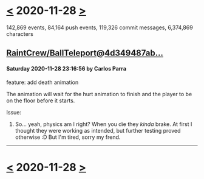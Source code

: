 # [<](2020-11-27.md) 2020-11-28 [>](2020-11-29.md)

142,869 events, 84,164 push events, 119,326 commit messages, 6,374,869 characters


## [RaintCrew/BallTeleport](https://github.com/RaintCrew/BallTeleport)@[4d349487ab...](https://github.com/RaintCrew/BallTeleport/commit/4d349487ab248a6c7ab62b052023499ab1f9aab6)
#### Saturday 2020-11-28 23:16:56 by Carlos Parra

feature: add death animation

The animation will wait for the hurt animation to finish and the player to be on the floor before it starts.

Issue:
1. So... yeah, physics am I right? When you die they _kinda_ brake. At first I thought they were working as intended, but further testing proved otherwise :D 
But I'm tired, sorry my frend.

---

# [<](2020-11-27.md) 2020-11-28 [>](2020-11-29.md)

